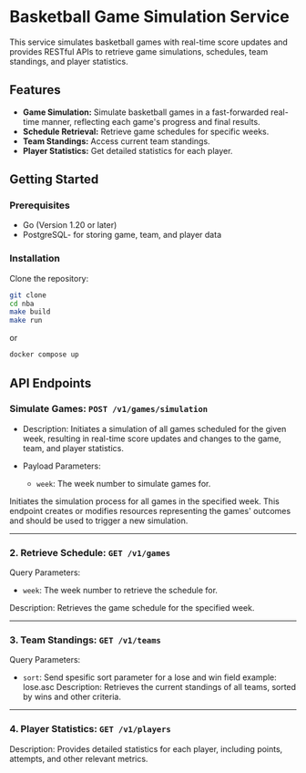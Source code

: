 # Basketball Game Simulation Service

This service simulates basketball games with real-time score updates and provides RESTful APIs to retrieve game simulations, schedules, team standings, and player statistics.

## Features

- **Game Simulation:** Simulate basketball games in a fast-forwarded real-time manner, reflecting each game's progress and final results.
- **Schedule Retrieval:** Retrieve game schedules for specific weeks.
- **Team Standings:** Access current team standings.
- **Player Statistics:** Get detailed statistics for each player.

## Getting Started

### Prerequisites

- Go (Version 1.20 or later)
- PostgreSQL- for storing game, team, and player data

### Installation

Clone the repository:
   ```bash
   git clone
   cd nba
   make build
   make run
   ```
   or
   ```bash
   docker compose up
   ```

## API Endpoints

### Simulate Games: `POST /v1/games/simulation`

- Description: Initiates a simulation of all games scheduled for the given week, resulting in real-time score updates and changes to the game, team, and player statistics.

- Payload Parameters:
  - `week`: The week number to simulate games for.

Initiates the simulation process for all games in the specified week. This endpoint creates or modifies resources representing the games' outcomes and should be used to trigger a new simulation.

---

### 2. Retrieve Schedule: `GET /v1/games`
Query Parameters:
- `week`: The week number to retrieve the schedule for.

Description:
Retrieves the game schedule for the specified week.

---

### 3. Team Standings: `GET /v1/teams`
Query Parameters:
- `sort`: Send spesific sort parameter for a lose and win field example: lose.asc
Description:
Retrieves the current standings of all teams, sorted by wins and other criteria.

---

### 4. Player Statistics: `GET /v1/players`

Description:
Provides detailed statistics for each player, including points, attempts, and other relevant metrics.

